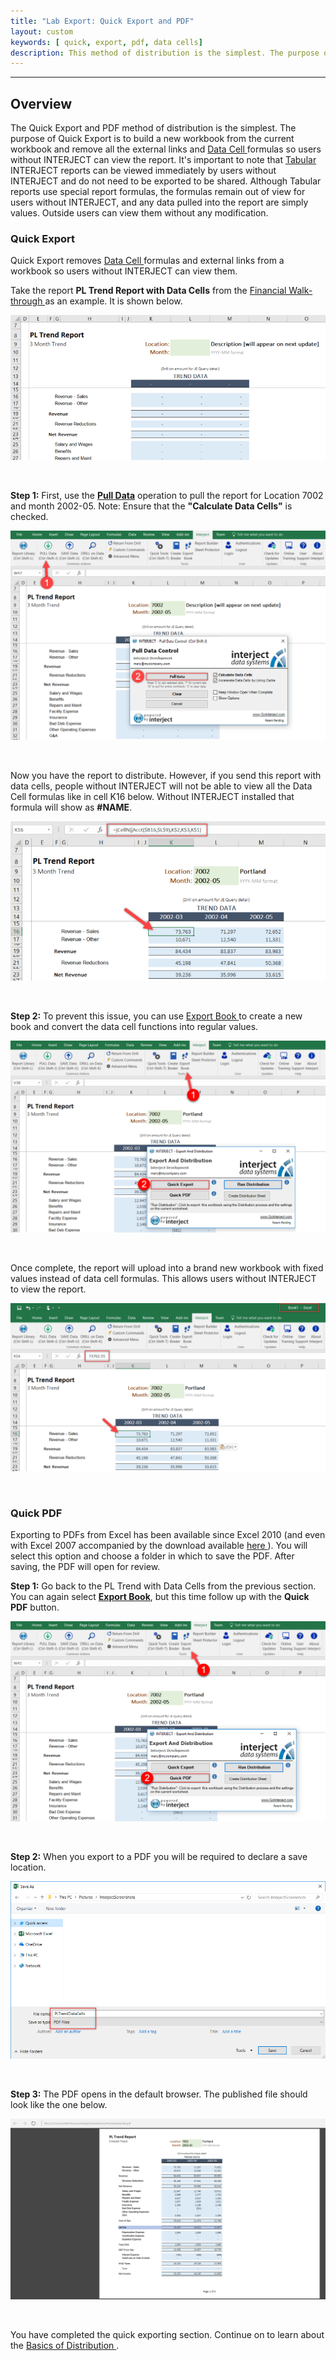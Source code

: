 ```yaml
---
title: "Lab Export: Quick Export and PDF"
layout: custom
keywords: [ quick, export, pdf, data cells]
description: This method of distribution is the simplest. The purpose of Quick Export is to build a new workbook from the current workbook and remove all the external links and Data Cell formulas so users without INTERJECT can view the report.
---
```

* * *

##  **Overview**

The Quick Export and PDF method of distribution is the simplest. The purpose of Quick Export is to build a new workbook from the current workbook and remove all the external links and [ Data Cell ](/wAbout/Tabular-vs-Data-Cells.html) formulas so users without INTERJECT can view the report. It's important to note that [ Tabular ](/wAbout/Tabular-vs-Data-Cells.html) INTERJECT reports can be viewed immediately by users without INTERJECT and do not need to be exported to be shared. Although Tabular reports use special report formulas, the formulas remain out of view for users without INTERJECT, and any data pulled into the report are simply values. Outside users can view them without any modification. 

###  Quick Export 

Quick Export removes [ Data Cell ](/wAbout/Tabular-vs-Data-Cells.html) formulas and external links from a workbook so users without INTERJECT can view them.

Take the report **PL Trend Report with Data Cells** from the [ Financial Walk-through ](/wAbout/Financial-Report.html) as an example. It is shown below.

![](/images/L-Export-QuickExPDF/01.png)

<br> 

**Step 1:** First, use the [**Pull Data**](/wGetStarted/INTERJECT-Ribbon-Menu-Items.html#pull-data) operation to pull the report for Location 7002 and month 2002-05. Note: Ensure that the **"Calculate Data Cells"** is checked.

![](/images/L-Export-QuickExPDF/02.png)

<br> 

Now you have the report to distribute. However, if you send this report with data cells, people without INTERJECT will not be able to view all the Data Cell formulas like in cell K16 below. Without INTERJECT installed that formula will show as **#NAME**. 

![](/images/L-Export-QuickExPDF/03.png)

<br> 

**Step 2:** To prevent this issue, you can use [ Export Book ](/wGetStarted/INTERJECT-Ribbon-Menu-Items.html#export-book) to create a new book and convert the data cell functions into regular values.

![](/images/L-Export-QuickExPDF/04.png)

<br> 

Once complete, the report will upload into a brand new workbook with fixed values instead of data cell formulas. This allows users without INTERJECT to view the report.

![](/images/L-Export-QuickExPDF/05.png)

<br> 

###  Quick PDF 

Exporting to PDFs from Excel has been available since Excel 2010 (and even with Excel 2007 accompanied by the download available [ here ](http://www.microsoft.com/downloads/details.aspx?familyid=4d951911-3e7e-4ae6-b059-a2e79ed87041)). You will select this option and choose a folder in which to save the PDF. After saving, the PDF will open for review.

**Step 1:** Go back to the PL Trend with Data Cells from the previous section. You can again select [ **Export Book**](/wGetStarted/INTERJECT-Ribbon-Menu-Items.html#export-book), but this time follow up with the **Quick PDF** button.

![](/images/L-Export-QuickExPDF/06.png)   

<br> 

**Step 2:** When you export to a PDF you will be required to declare a save location. 

![](/images/L-Export-QuickExPDF/07.png)   

<br> 

**Step 3:** The PDF opens in the default browser. The published file should look like the one below. 

![](/images/L-Export-QuickExPDF/08.png)

<br> 

You have completed the quick exporting section. Continue on to learn about the [ Basics of Distribution ](/wGetStarted/L-Export-BasicDist.html). 
